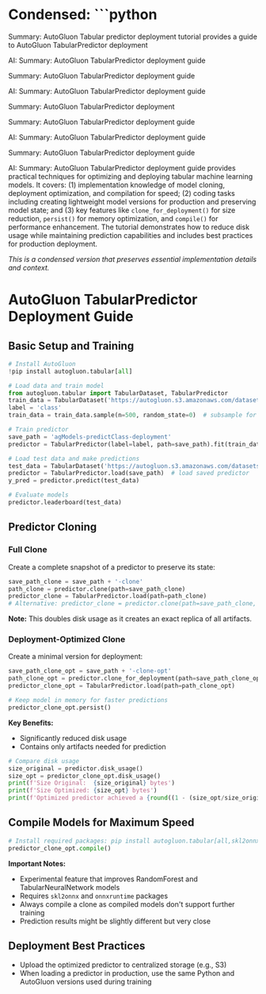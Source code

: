# Condensed: ```python

Summary: AutoGluon Tabular predictor deployment tutorial provides a guide to AutoGluon TabularPredictor deployment

AI: Summary: AutoGluon TabularPredictor deployment guide

Summary: AutoGluon TabularPredictor deployment guide

AI: Summary: AutoGluon TabularPredictor deployment guide

Summary: AutoGluon TabularPredictor deployment

Summary: AutoGluon TabularPredictor deployment guide

AI: Summary: AutoGluon TabularPredictor deployment guide

Summary: AutoGluon TabularPredictor deployment guide

AI: Summary: AutoGluon TabularPredictor deployment guide provides practical techniques for optimizing and deploying tabular machine learning models. It covers: (1) implementation knowledge of model cloning, deployment optimization, and compilation for speed; (2) coding tasks including creating lightweight model versions for production and preserving model state; and (3) key features like `clone_for_deployment()` for size reduction, `persist()` for memory optimization, and `compile()` for performance enhancement. The tutorial demonstrates how to reduce disk usage while maintaining prediction capabilities and includes best practices for production deployment.

*This is a condensed version that preserves essential implementation details and context.*

# AutoGluon TabularPredictor Deployment Guide

## Basic Setup and Training

```python
# Install AutoGluon
!pip install autogluon.tabular[all]

# Load data and train model
from autogluon.tabular import TabularDataset, TabularPredictor
train_data = TabularDataset('https://autogluon.s3.amazonaws.com/datasets/Inc/train.csv')
label = 'class'
train_data = train_data.sample(n=500, random_state=0)  # subsample for demo

# Train predictor
save_path = 'agModels-predictClass-deployment'
predictor = TabularPredictor(label=label, path=save_path).fit(train_data)

# Load test data and make predictions
test_data = TabularDataset('https://autogluon.s3.amazonaws.com/datasets/Inc/test.csv')
predictor = TabularPredictor.load(save_path)  # load saved predictor
y_pred = predictor.predict(test_data)

# Evaluate models
predictor.leaderboard(test_data)
```

## Predictor Cloning

### Full Clone
Create a complete snapshot of a predictor to preserve its state:

```python
save_path_clone = save_path + '-clone'
path_clone = predictor.clone(path=save_path_clone)
predictor_clone = TabularPredictor.load(path=path_clone)
# Alternative: predictor_clone = predictor.clone(path=save_path_clone, return_clone=True)
```

**Note:** This doubles disk usage as it creates an exact replica of all artifacts.

### Deployment-Optimized Clone
Create a minimal version for deployment:

```python
save_path_clone_opt = save_path + '-clone-opt'
path_clone_opt = predictor.clone_for_deployment(path=save_path_clone_opt)
predictor_clone_opt = TabularPredictor.load(path=path_clone_opt)

# Keep model in memory for faster predictions
predictor_clone_opt.persist()
```

**Key Benefits:**
- Significantly reduced disk usage
- Contains only artifacts needed for prediction

```python
# Compare disk usage
size_original = predictor.disk_usage()
size_opt = predictor_clone_opt.disk_usage()
print(f'Size Original:  {size_original} bytes')
print(f'Size Optimized: {size_opt} bytes')
print(f'Optimized predictor achieved a {round((1 - (size_opt/size_original)) * 100, 1)}% reduction in disk usage.')
```

## Compile Models for Maximum Speed

```python
# Install required packages: pip install autogluon.tabular[all,skl2onnx]
predictor_clone_opt.compile()
```

**Important Notes:**
- Experimental feature that improves RandomForest and TabularNeuralNetwork models
- Requires `skl2onnx` and `onnxruntime` packages
- Always compile a clone as compiled models don't support further training
- Prediction results might be slightly different but very close

## Deployment Best Practices
- Upload the optimized predictor to centralized storage (e.g., S3)
- When loading a predictor in production, use the same Python and AutoGluon versions used during training